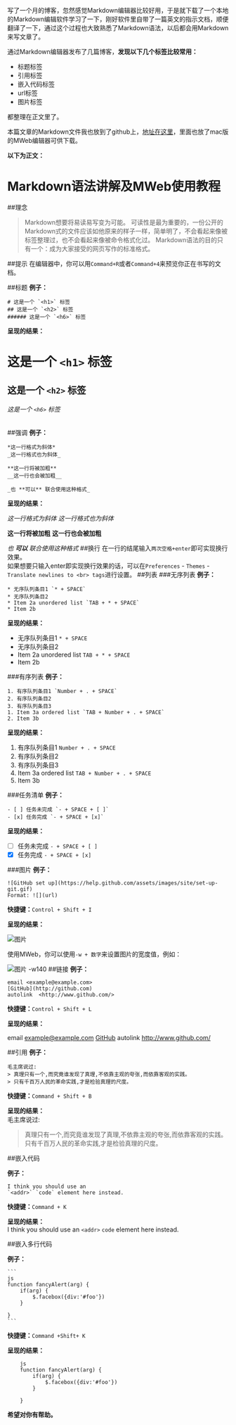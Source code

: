 写了一个月的博客，忽然感觉Markdown编辑器比较好用，于是就下载了一个本地的Markdown编辑软件学习了一下，刚好软件里自带了一篇英文的指示文档，顺便翻译了一下，通过这个过程也大致熟悉了Markdown语法，以后都会用Markdown来写文章了。

通过Markdown编辑器发布了几篇博客，**发现以下几个标签比较常用：**

 - 标题标签 
 - 引用标签 
 - 嵌入代码标签 
 - url标签 
 - 图片标签

都整理在正文里了。

本篇文章的Markdown文件我也放到了github上，[地址在这里](https://github.com/ZHENFENG13/MWeb-Markdown)，里面也放了mac版的MWeb编辑器可供下载。

**以下为正文：**


# **Markdown语法讲解及MWeb使用教程** 

##理念  
>Markdown想要将易读易写变为可能。
>可读性是最为重要的，一份公开的Markdown式的文件应该如他原来的样子一样，简单明了，不会看起来像被标签整理过，也不会看起来像被命令格式化过。
>Markdown语法的目的只有一个：成为大家接受的网页写作的标准格式。  
  
##提示
在编辑器中，你可以用`Command+R`或者`Command+4`来预览你正在书写的文档。  

##标题
**例子：**

```
# 这是一个 `<h1>` 标签
## 这是一个 `<h2>` 标签
###### 这是一个 `<h6>` 标签
```

**呈现的结果：**
# 这是一个 `<h1>` 标签
## 这是一个 `<h2>` 标签
###### 这是一个 `<h6>` 标签  

##强调
**例子：**  

```
*这一行格式为斜体*
_这一行格式也为斜体_

**这一行将被加粗**
__这一行也会被加粗__

_也 **可以** 联合使用这种格式_
```  

**呈现的结果：**    

*这一行格式为斜体*
_这一行格式也为斜体_

**这一行将被加粗**
__这一行也会被加粗__

_也 **可以** 联合使用这种格式_
##换行
在一行的结尾输入`两次空格+enter`即可实现换行效果。  
如果想要只输入enter即实现换行效果的话，可以在`Preferences` - `Themes` - `Translate newlines to <br> tags`进行设置。
##列表
###无序列表
**例子：**  
```
* 无序队列条目1 `* + SPACE`
* 无序队列条目2
* Item 2a unordered list `TAB + * + SPACE`
* Item 2b
```

**呈现的结果：**   

* 无序队列条目1 `* + SPACE`
* 无序队列条目2
* Item 2a unordered list `TAB + * + SPACE`
* Item 2b

###有序列表
**例子：**
  
```
1. 有序队列条目1 `Number + . + SPACE`
2. 有序队列条目2
3. 有序队列条目3
1. Item 3a ordered list `TAB + Number + . + SPACE`
2. Item 3b
```
**呈现的结果：**   

1. 有序队列条目1 `Number + . + SPACE`
2. 有序队列条目2
3. 有序队列条目3
1. Item 3a ordered list `TAB + Number + . + SPACE`
2. Item 3b

###任务清单
**例子：**
  
```
- [ ] 任务未完成 `- + SPACE + [ ]`
- [x] 任务完成 `- + SPACE + [x]`
```
**呈现的结果：**   

- [ ] 任务未完成 `- + SPACE + [ ]`
- [x] 任务完成 `- + SPACE + [x]`

###图片
**例子：**
  
```
![GitHub set up](https://help.github.com/assets/images/site/set-up-git.gif)
Format: ![](url)
```
**快捷键：**`Control + Shift + I`

**呈现的结果：**   

![图片](https://help.github.com/assets/images/site/set-up-git.gif)

使用MWeb，你可以使用`-w + 数字`来设置图片的宽度值，例如：

![图片 -w140](https://help.github.com/assets/images/site/set-up-git.gif)
##链接
**例子：**
  
```
email <example@example.com>
[GitHub](http://github.com)
autolink  <http://www.github.com/>
```

**快捷键：**`Control + Shift + L`

**呈现的结果：**   

email <example@example.com>
[GitHub](http://github.com)
autolink  <http://www.github.com/>

##引用
**例子：**
```
毛主席说过:
> 真理只有一个,而究竟谁发现了真理,不依靠主观的夸张,而依靠客观的实践。
> 只有千百万人民的革命实践,才是检验真理的尺度。
```

**快捷键：**`Command + Shift + B`

**呈现的结果：**   
毛主席说过:
> 真理只有一个,而究竟谁发现了真理,不依靠主观的夸张,而依靠客观的实践。
> 只有千百万人民的革命实践,才是检验真理的尺度。


##嵌入代码

**例子：**
```
I think you should use an
`<addr>` `code` element here instead.
```

**快捷键：**`Command + K `

**呈现的结果：**   
I think you should use an
`<addr>` `code` element here instead.

##嵌入多行代码

**例子：**

    ```
    js
    function fancyAlert(arg) {
        if(arg) {
            $.facebox({div:'#foo'})
        }
    
    }
    ```

**快捷键：**`Command +Shift+ K `

**呈现的结果：**   

```
    js
    function fancyAlert(arg) {
        if(arg) {
            $.facebox({div:'#foo'})
        }
    
    }
```

**希望对你有帮助。**